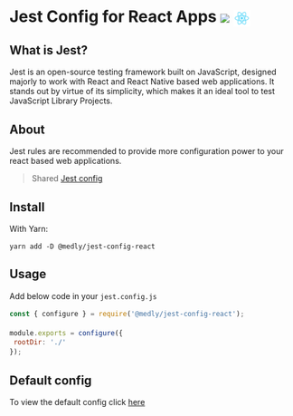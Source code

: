 # Jest Config for React Apps <img style="vertical-align: middle" height="25" src="https://cdn.freebiesupply.com/logos/large/2x/jest-logo-png-transparent.png"> <img style="vertical-align: middle" height="30" src="https://raw.githubusercontent.com/github/explore/80688e429a7d4ef2fca1e82350fe8e3517d3494d/topics/react/react.png">

## What is Jest?

Jest is an open-source testing framework built on JavaScript, designed majorly to work with React and React Native based web applications. It stands out by virtue of its simplicity, which makes it an ideal tool to test JavaScript Library Projects.

## About

Jest rules are recommended to provide more configuration power to your react based web applications.

> Shared [Jest config](https://jestjs.io/docs/configuration)

## Install

With Yarn:
```shell
yarn add -D @medly/jest-config-react
```

## Usage

Add below code in your `jest.config.js`

```js
const { configure } = require('@medly/jest-config-react');

module.exports = configure({
 rootDir: './'
});
```

## Default config

To view the default config click [here](index.js)
